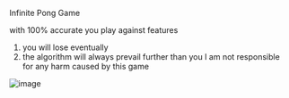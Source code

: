 Infinite Pong Game

with 100% accurate you play against
features
1. you will lose eventually
2. the algorithm will always prevail further than you
I am not responsible for any harm caused by this game

![image](https://github.com/Poebergine-2009/Infinite_pong_game/assets/143630476/9f6ed236-79b0-463f-8d4b-1fdce7e713f7)
